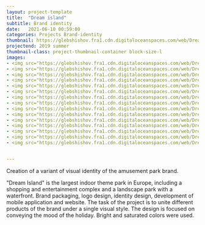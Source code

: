 ```yaml
---
layout: project-template
title:  "Dream island"
subtitle: Brand identity
date:   2021-06-10 00:59:00
categories: Projects Brand-identity
thumbnail: https://glebshishov.fra1.cdn.digitaloceanspaces.com/web/Dream-island/Dream-island-thumbnail.webp
projectend: 2019 summer
thumbnail-class: project-thumbnail-container block-size-l
images:
- <img src="https://glebshishov.fra1.cdn.digitaloceanspaces.com/web/Dream-island/Dream-island-1.webp" class="project-img-parameters img-size-full" alt="Dream-island-1">
- <img src="https://glebshishov.fra1.cdn.digitaloceanspaces.com/web/Dream-island/Dream-island-2.webp" class="project-img-parameters img-size-full" alt="Dream-island-2">
- <img src="https://glebshishov.fra1.cdn.digitaloceanspaces.com/web/Dream-island/Dream-island-3.webp" class="project-img-parameters img-size-full" alt="Dream-island-3">
- <img src="https://glebshishov.fra1.cdn.digitaloceanspaces.com/web/Dream-island/Dream-island-4.webp" class="project-img-parameters img-size-full" alt="Dream-island-4">
- <img src="https://glebshishov.fra1.cdn.digitaloceanspaces.com/web/Dream-island/Dream-island-5.webp" class="project-img-parameters img-size-full" alt="Dream-island-5">
- <img src="https://glebshishov.fra1.cdn.digitaloceanspaces.com/web/Dream-island/Dream-island-6.webp" class="project-img-parameters img-size-full" alt="Dream-island-1">
- <img src="https://glebshishov.fra1.cdn.digitaloceanspaces.com/web/Dream-island/Dream-island-8.webp" class="project-img-parameters img-size-full" alt="Dream-island-1">
- <img src="https://glebshishov.fra1.cdn.digitaloceanspaces.com/web/Dream-island/Dream-island-9.webp" class="project-img-parameters img-size-half" alt="Dream-island-1">
- <img src="https://glebshishov.fra1.cdn.digitaloceanspaces.com/web/Dream-island/Dream-island-10.webp" class="project-img-parameters img-size-half" alt="Dream-island-1">
- <img src="https://glebshishov.fra1.cdn.digitaloceanspaces.com/web/Dream-island/Dream-island-11.webp" class="project-img-parameters img-size-full" alt="Dream-island-1">
- <img src="https://glebshishov.fra1.cdn.digitaloceanspaces.com/web/Dream-island/Dream-island-12.webp" class="project-img-parameters img-size-half" alt="Dream-island-1">
- <img src="https://glebshishov.fra1.cdn.digitaloceanspaces.com/web/Dream-island/Dream-island-13.webp" class="project-img-parameters img-size-half" alt="Dream-island-1">
- <img src="https://glebshishov.fra1.cdn.digitaloceanspaces.com/web/Dream-island/Dream-island-14.webp" class="project-img-parameters img-size-tri" alt="Dream-island-1">
- <img src="https://glebshishov.fra1.cdn.digitaloceanspaces.com/web/Dream-island/Dream-island-15.webp" class="project-img-parameters img-size-tri" alt="Dream-island-1">
- <img src="https://glebshishov.fra1.cdn.digitaloceanspaces.com/web/Dream-island/Dream-island-16.webp" class="project-img-parameters img-size-tri" alt="Dream-island-1">


---
```

Creation of a variant of visual identity of the amusement park brand.

"Dream Island" is the largest indoor theme park in Europe, including a shopping and entertainment complex and a landscape park with a waterfront. Brand packaging, logo design, identity design, development of mobile application and website. The task of the project is to unite different products of the brand under a single visual style. The design is focused on conveying the mood of the holiday. Bright and saturated colors were used.
